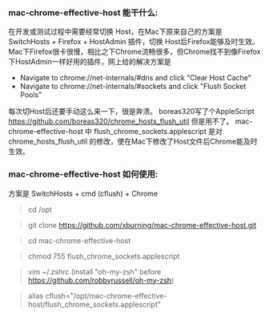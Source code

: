 ### mac-chrome-effective-host 能干什么:
在开发或测试过程中需要经常切换 Host，在Mac下原来自己的方案是 SwitchHosts + Firefox + HostAdmin 插件，切换 Host后Firefox能够及时生效。Mac下Firefox很卡很慢，相比之下Chrome流畅很多，但Chrome找不到像Firefox下HostAdmin一样好用的插件，网上给的解决方案是 

- Navigate to chrome://net-internals/#dns and click "Clear Host Cache" 
- Navigate to chrome://net-internals/#sockets and click "Flush Socket Pools"

每次切Host后还要手动这么来一下，很是奔溃。
boreas320写了个AppleScript https://github.com/boreas320/chrome_hosts_flush_util 但是用不了。
mac-chrome-effective-host 中 flush_chrome_sockets.applescript 是对 chrome_hosts_flush_util 的修改，使在Mac下修改了Host文件后Chrome能及时生效。

### mac-chrome-effective-host 如何使用:
方案是 SwitchHosts + cmd (cflush) + Chrome
> cd /opt 

> git clone https://github.com/xburning/mac-chrome-effective-host.git 

> cd mac-chrome-effective-host 

> chmod 755 flush_chrome_sockets.applescript 

> vim ~/.zshrc (install "oh-my-zsh" before https://github.com/robbyrussell/oh-my-zsh) 

> alias cflush="/opt/mac-chrome-effective-host/flush_chrome_sockets.applescript" 


